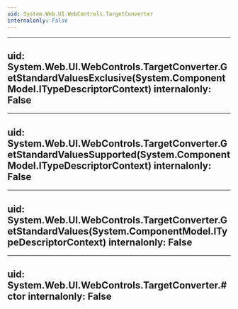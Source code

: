 ```yaml
---
uid: System.Web.UI.WebControls.TargetConverter
internalonly: False
---
```


---
uid: System.Web.UI.WebControls.TargetConverter.GetStandardValuesExclusive(System.ComponentModel.ITypeDescriptorContext)
internalonly: False
---

---
uid: System.Web.UI.WebControls.TargetConverter.GetStandardValuesSupported(System.ComponentModel.ITypeDescriptorContext)
internalonly: False
---

---
uid: System.Web.UI.WebControls.TargetConverter.GetStandardValues(System.ComponentModel.ITypeDescriptorContext)
internalonly: False
---

---
uid: System.Web.UI.WebControls.TargetConverter.#ctor
internalonly: False
---
